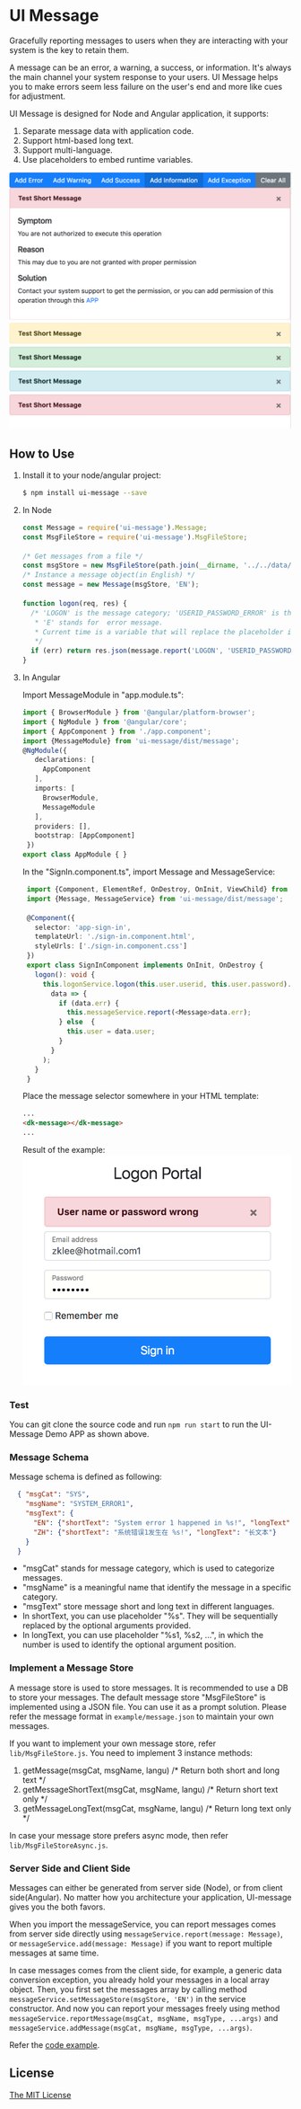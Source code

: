 # UI Message
Gracefully reporting messages to users when they are interacting with your system is the key to retain them.

A message can be an error, a warning, a success, or information. 
It's always the main channel your system response to your users. 
UI Message helps you to make errors seem less failure on the user's end and more like cues for adjustment.

UI Message is designed for Node and Angular application, it supports:
1. Separate message data with application code.
2. Support html-based long text.
3. Support multi-language.
4. Use placeholders to embed runtime variables.

![UI-Message Demo](ui-message.png)

## How to Use
1. Install it to your node/angular project:
   ```bash
   $ npm install ui-message --save
   ```
2. In Node
   ```javascript 1.8
   const Message = require('ui-message').Message;
   const MsgFileStore = require('ui-message').MsgFileStore;

   /* Get messages from a file */
   const msgStore = new MsgFileStore(path.join(__dirname, '../../data/message.json'));
   /* Instance a message object(in English) */
   const message = new Message(msgStore, 'EN');

   function logon(req, res) {   
     /* 'LOGON' is the message category; 'USERID_PASSWORD_ERROR' is the message name; 
      * 'E' stands for  error message.
      * Current time is a variable that will replace the placeholder in the text. 
      */
     if (err) return res.json(message.report('LOGON', 'USERID_PASSWORD_ERROR', 'E', currentTime)); 
   }
   ```
   
3. In Angular
   
   Import MessageModule in "app.module.ts":
   ```typescript
   import { BrowserModule } from '@angular/platform-browser';
   import { NgModule } from '@angular/core';
   import { AppComponent } from './app.component';
   import {MessageModule} from 'ui-message/dist/message';
   @NgModule({
      declarations: [
        AppComponent
      ],
      imports: [
        BrowserModule,
        MessageModule
      ],
      providers: [],
      bootstrap: [AppComponent]
    })
   export class AppModule { }
   ```
   In the "SignIn.component.ts", import Message and MessageService:
   ```typescript
    import {Component, ElementRef, OnDestroy, OnInit, ViewChild} from '@angular/core';
    import {Message, MessageService} from 'ui-message/dist/message';
    
    @Component({
      selector: 'app-sign-in',
      templateUrl: './sign-in.component.html',
      styleUrls: ['./sign-in.component.css']
    })
    export class SignInComponent implements OnInit, OnDestroy {
      logon(): void {
        this.logonService.logon(this.user.userid, this.user.password).subscribe(
          data => {
            if (data.err) {
              this.messageService.report(<Message>data.err);
            } else  {
              this.user = data.user;
            } 
          }
        );
      }
    }
   ```
   
   Place the message selector somewhere in your HTML template:
   ```html
   ...
   <dk-message></dk-message>
   ...
   ```
   Result of the example: 
![Logon Page Demo](Logon.png)  

### Test
You can git clone the source code and run `npm run start` to run the UI-Message Demo APP as shown above.
### Message Schema
Message schema is defined as following:
```json
  { "msgCat": "SYS",
    "msgName": "SYSTEM_ERROR1",
    "msgText": {
      "EN": {"shortText": "System error 1 happened in %s!", "longText": "Markdown %s2 Text %s1"},
      "ZH": {"shortText": "系统错误1发生在 %s!", "longText": "长文本"}
    }
  }
```
+ "msgCat" stands for message category, which is used to categorize messages.
+ "msgName" is a meaningful name that identify the message in a specific category.
+ "msgText" store message short and long text in different languages.
+ In shortText, you can use placeholder "%s". 
They will be sequentially replaced by the optional arguments provided.
+ In longText, you can use placeholder "%s1, %s2, ...", 
in which the number is used to identify the optional argument position. 
### Implement a Message Store
A message store is used to store messages. It is recommended to use a DB to store your messages.
The default message store "MsgFileStore" is implemented using a JSON file. 
You can use it as a prompt solution. Please refer the message format in `example/message.json` to maintain your own messages.  

If you want to implement your own message store, refer `lib/MsgFileStore.js`. 
You need to implement 3 instance methods:
1. getMessage(msgCat, msgName, langu) /* Return both short and long text */
2. getMessageShortText(msgCat, msgName, langu) /* Return short text only */
3. getMessageLongText(msgCat, msgName, langu) /* Return long text only */

In case your message store prefers async mode, then refer `lib/MsgFileStoreAsync.js`.
### Server Side and Client Side
Messages can either be generated from server side (Node), or from client side(Angular).
No matter how you architecture your application, UI-message gives you the both favors. 

When you import the messageService, you can report messages comes from server 
side directly using `messageService.report(message: Message)`, or `messageService.add(message: Message)` 
if you want to report multiple messages at same time. 

In case messages comes from the client side, for example, a generic data conversion exception,
you already hold your messages in a local array object. Then, you first set the messages array
by calling method `messageService.setMessageStore(msgStore, 'EN')` in the service constructor.
And now you can report your messages freely using method `messageService.reportMessage(msgCat, msgName, msgType, ...args)` and 
`messageService.addMessage(msgCat, msgName, msgType, ...args)`.

Refer the [code example](https://github.com/VinceZK/ui-message/blob/master/src/app/app.component.ts).

## License
[The MIT License](http://opensource.org/licenses/MIT)
